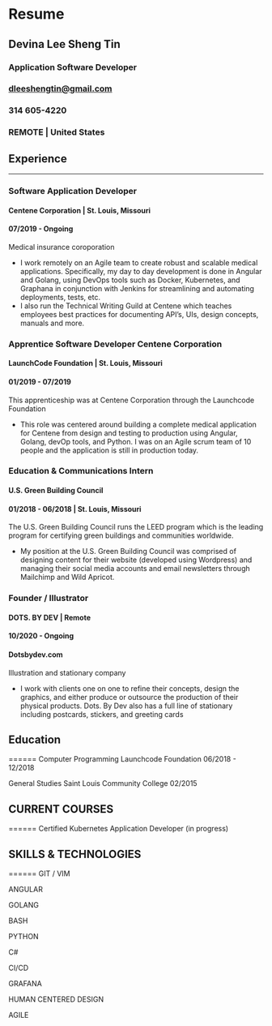 # Resume
## Devina Lee Sheng Tin
### Application Software Developer

### dleeshengtin@gmail.com
### 314 605-4220
### REMOTE | United States

## Experience
---
### Software Application Developer
#### Centene Corporation | St. Louis, Missouri
#### 07/2019 - Ongoing
Medical insurance coroporation
 - I work remotely on an Agile team to create robust and scalable medical applications. Specifically, my day to day development is done in Angular and Golang, using DevOps tools such as Docker, Kubernetes, and Graphana in conjunction with Jenkins for streamlining and automating deployments, tests, etc.
 - I also run the Technical Writing Guild at Centene which teaches employees best practices for documenting API’s, UIs, design concepts, manuals and more.

### Apprentice Software Developer Centene Corporation
#### LaunchCode Foundation | St. Louis, Missouri
#### 01/2019 - 07/2019
This apprenticeship was at Centene Corporation through the Launchcode Foundation 
 - This role was centered around building a complete medical application for Centene from design and testing to production using Angular, Golang, devOp tools, and Python. I was on an Agile scrum team of 10 people and the application is still in production today.

### Education & Communications Intern
#### U.S. Green Building Council
#### 01/2018 - 06/2018 | St. Louis, Missouri
The U.S. Green Building Council runs the LEED program which is the leading program for certifying green buildings and communities worldwide. 
 - My position at the U.S. Green Building Council was comprised of designing content for their website (developed using Wordpress) and managing their social media accounts and email newsletters through Mailchimp and Wild Apricot. 

### Founder / Illustrator
#### DOTS. BY DEV | Remote
#### 10/2020 - Ongoing
#### Dotsbydev.com
Illustration and stationary company
 - I work with clients one on one to refine their concepts, design the graphics, and either produce or outsource the production of their physical products. Dots. By Dev also has a full line of stationary including postcards, stickers, and greeting cards


## Education
======
Computer Programming
Launchcode Foundation
06/2018 - 12/2018

General Studies
Saint Louis Community College
02/2015


## CURRENT COURSES
======
Certified Kubernetes Application Developer (in progress)



## SKILLS & TECHNOLOGIES
======
GIT / VIM

ANGULAR

GOLANG

BASH

PYTHON

C#

CI/CD

GRAFANA

HUMAN CENTERED DESIGN

AGILE 

